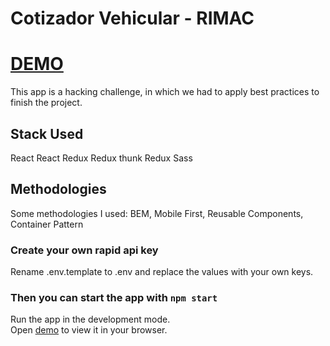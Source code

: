 # Cotizador Vehicular - RIMAC
# [DEMO](https://hacking-challenge.netlify.app/)
This app is a hacking challenge, in which we had to apply best practices to finish the project.

## Stack Used

React
React Redux
Redux thunk
Redux
Sass


## Methodologies
Some methodologies I used:
BEM, Mobile First, Reusable Components, Container Pattern

### Create your own rapid api key
Rename .env.template to .env and replace the values with your own keys.

### Then you can start the app with `npm start`
Run the app in the development mode.\
Open [demo](https://hacking-challenge.netlify.app/) to view it in your browser.
